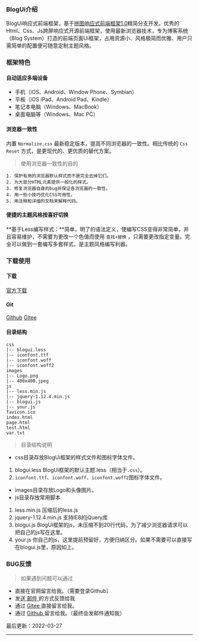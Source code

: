 ### BlogUi介绍

BlogUi响应式前端框架，基于[拼图响应式前端框架1.0](https://www.pintuer.com/documents/pintuer/1.x/index.html)精简分支开发。优秀的Html、Css、Js跨屏响应式开源前端框架，使用最新浏览器技术，专为博客系统（Blog System）打造的前端页面Ui框架，占用资源小、风格极简而优雅、用户只需简单的配置便可随意定制主题风格。

### 框架特色

#### 自动适应多端设备

* 手机（iOS、Android、Window Phone、Symbian）
* 平板（iOS iPad、Android Pad、Kindle）
* 笔记本电脑（Windows、MacBook）
* 桌面电脑等（Windows、Mac PC）

#### 浏览器一致性

内置 `Normalize.css` 最新稳定版本，提高不同浏览器的一致性。相比传统的 `Css Reset` 方式，是更现代的、更优质的替代方案。

> 使用浏览器一致性的目的

```text
1. 保护有用的浏览器默认样式而不是完全去掉它们。
2. 为大部分HTML元素提供一般化的样式。
3. 修复浏览器自身的bug并保证各浏览器的一致性。
4. 用一些小技巧优化CSS可用性。
5. 用注释和详细的文档来解释代码。
```

#### 便捷的主题风格按喜好切换

**基于Less编写样式：**简单，明了的语法定义，使编写CSS变得非常简单，并且容易维护，不需要为更改一个色值而使用 `查找+替换` ，只需要更改指定变量。完全可以做到一套编写多套样式，是主题风格编写利器。

### 下载使用

#### 下载

[官方下载](https://www.blogui.cn/files/blogui.zip)

#### Git

[Github](https://github.com/dahuotu/blogui.github.io/tree/download)
[Gitee](https://gitee.com/dahuotu/BlogUi/tree/download/)

#### 目录结构

```text
css
|-- blogui.less
|-- iconfont.ttf
|-- iconfont.woff
|-- iconfont.woff2
images
|-- Logo.png
|-- 400x400.jpeg
js
|-- less.min.js
|-- jquery-1.12.4.min.js
|-- blogui.js
|-- your.js
favicon.ico
index.html
page.html
test.html
var.txt
```

> 目录结构说明

* css目录存放BlogUi框架的样式文件和图标字体文件。

1. blogui.less BlogUi框架的默认主题.less（相当于`.css`）。
2. `iconfont.ttf`、`iconfont.woff`、`iconfont.woff2`图标字体文件。

* images目录存放Logo和头像图片。
* js目录存放常用脚本
1. less.min.js 压缩后的less.js
2. jquery-1.12.4.min.js 支持IE8的jQuery库
3. blogui.js BlogUi框架的js，未压缩不到20行代码，为了减少浏览器请求可以把自己的js写在这里。
4. your.js 你自己的js，这里提前预留好，方便归纳区分。如果不需要可以直接写在blogui.js里，原因如上。

### BUG反馈

> 如果遇到问题可以通过

* 直接在官网留言给我。（需要登录Github）
* 发送[ 邮件 ](mailto:1979788761@qq.com?subject=来自BlogUi网站的反馈&body=你好，我是BlogUi前端框架的用户，我有一些问题需要反馈和请教。)的方式反馈给我
* 通过 [ Gitee ](https://gitee.com/dahuotu/BlogUi/issues) 直接留言给我。
* 通过 [ Github ](https://github.com/dahuotu/blogui.github.io/issues) 留言给我。（最终会发邮件通知我）

最后更新：2022-03-27

---

